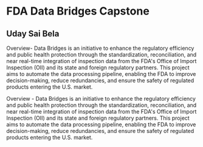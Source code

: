 # FDA Data Bridges Capstone


## Uday Sai Bela


Overview-
Data Bridges is an initiative to enhance the regulatory efficiency and public health protection through the standardization, reconciliation, and near real-time integration of inspection data from the FDA's Office of Import Inspection (OII) and its state and foreign regulatory partners. This project aims to automate the data processing pipeline, enabling the FDA to improve decision-making, reduce redundancies, and ensure the safety of regulated products entering the U.S. market.


Overview -
Data Bridges is an initiative to enhance the regulatory efficiency and public health protection through the standardization, reconciliation, and near real-time integration of inspection data from the FDA's Office of Import Inspection (OII) and its state and foreign regulatory partners. This project aims to automate the data processing pipeline, enabling the FDA to improve decision-making, reduce redundancies, and ensure the safety of regulated products entering the U.S. market.

